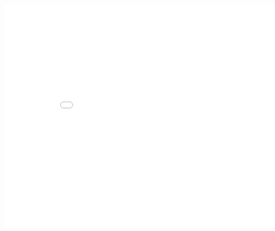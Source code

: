 <iframe src="//player.bilibili.com/player.html?aid=421854885&bvid=BV1v3411t7zQ&cid=445817165&page=1" scrolling="no"
	border="0" frameborder="no" framespacing="0" allowfullscreen="true" width="900px" height="600px"> </iframe>
